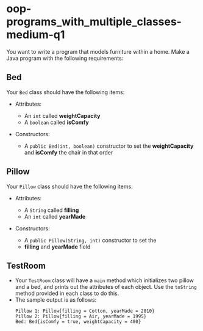 # oop-programs_with_multiple_classes-medium-q1

You want to write a program that models furniture within a home. Make a Java program with the following requirements:


## Bed

Your `Bed` class should have the following items:

- Attributes:
    - An `int` called **weightCapacity**
    - A `boolean` called **isComfy**

- Constructors:
    - A `public Bed(int, boolean)` constructor to set the 
  **weightCapacity** and **isComfy** the chair in that order

## Pillow

Your ``Pillow`` class should have the following items:

- Attributes:
    - A `String` called **filling**
    - An `int` called **yearMade**

- Constructors:
    - A `public Pillow(String, int)` constructor to set the 
    - **filling** and **yearMade** field

## TestRoom

- Your `TestRoom` class will have a `main` method which initializes two pillow and a bed, and prints out the
  attributes of each object. Use the `toString` method provided in each class to do this.
- The sample output is as follows:
  ```
  Pillow 1: Pillow{filling = Cotton, yearMade = 2010}
  Pillow 2: Pillow{filling = Air, yearMade = 1995}
  Bed: Bed{isComfy = true, weightCapacity = 400}
  ```
